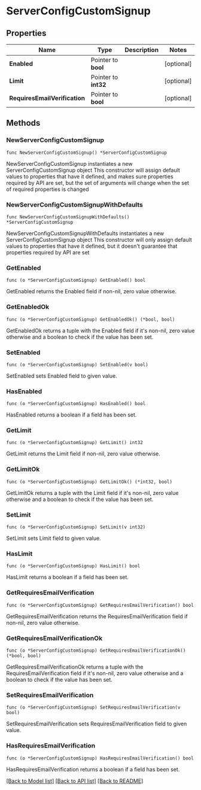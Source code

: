 # ServerConfigCustomSignup

## Properties

Name | Type | Description | Notes
------------ | ------------- | ------------- | -------------
**Enabled** | Pointer to **bool** |  | [optional] 
**Limit** | Pointer to **int32** |  | [optional] 
**RequiresEmailVerification** | Pointer to **bool** |  | [optional] 

## Methods

### NewServerConfigCustomSignup

`func NewServerConfigCustomSignup() *ServerConfigCustomSignup`

NewServerConfigCustomSignup instantiates a new ServerConfigCustomSignup object
This constructor will assign default values to properties that have it defined,
and makes sure properties required by API are set, but the set of arguments
will change when the set of required properties is changed

### NewServerConfigCustomSignupWithDefaults

`func NewServerConfigCustomSignupWithDefaults() *ServerConfigCustomSignup`

NewServerConfigCustomSignupWithDefaults instantiates a new ServerConfigCustomSignup object
This constructor will only assign default values to properties that have it defined,
but it doesn't guarantee that properties required by API are set

### GetEnabled

`func (o *ServerConfigCustomSignup) GetEnabled() bool`

GetEnabled returns the Enabled field if non-nil, zero value otherwise.

### GetEnabledOk

`func (o *ServerConfigCustomSignup) GetEnabledOk() (*bool, bool)`

GetEnabledOk returns a tuple with the Enabled field if it's non-nil, zero value otherwise
and a boolean to check if the value has been set.

### SetEnabled

`func (o *ServerConfigCustomSignup) SetEnabled(v bool)`

SetEnabled sets Enabled field to given value.

### HasEnabled

`func (o *ServerConfigCustomSignup) HasEnabled() bool`

HasEnabled returns a boolean if a field has been set.

### GetLimit

`func (o *ServerConfigCustomSignup) GetLimit() int32`

GetLimit returns the Limit field if non-nil, zero value otherwise.

### GetLimitOk

`func (o *ServerConfigCustomSignup) GetLimitOk() (*int32, bool)`

GetLimitOk returns a tuple with the Limit field if it's non-nil, zero value otherwise
and a boolean to check if the value has been set.

### SetLimit

`func (o *ServerConfigCustomSignup) SetLimit(v int32)`

SetLimit sets Limit field to given value.

### HasLimit

`func (o *ServerConfigCustomSignup) HasLimit() bool`

HasLimit returns a boolean if a field has been set.

### GetRequiresEmailVerification

`func (o *ServerConfigCustomSignup) GetRequiresEmailVerification() bool`

GetRequiresEmailVerification returns the RequiresEmailVerification field if non-nil, zero value otherwise.

### GetRequiresEmailVerificationOk

`func (o *ServerConfigCustomSignup) GetRequiresEmailVerificationOk() (*bool, bool)`

GetRequiresEmailVerificationOk returns a tuple with the RequiresEmailVerification field if it's non-nil, zero value otherwise
and a boolean to check if the value has been set.

### SetRequiresEmailVerification

`func (o *ServerConfigCustomSignup) SetRequiresEmailVerification(v bool)`

SetRequiresEmailVerification sets RequiresEmailVerification field to given value.

### HasRequiresEmailVerification

`func (o *ServerConfigCustomSignup) HasRequiresEmailVerification() bool`

HasRequiresEmailVerification returns a boolean if a field has been set.


[[Back to Model list]](../README.md#documentation-for-models) [[Back to API list]](../README.md#documentation-for-api-endpoints) [[Back to README]](../README.md)


